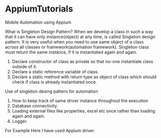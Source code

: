 # AppiumTutorials
Mobile Automation using Appium

What is Singleton Design Pattern?
When we develop a class in such a way that it can have only instance(object) at any time, is called Singleton design pattern. It is very useful when you need to use same object of a class across all classes or framework(automation framework). Singleton class must return the same instance, if it is instantiated again and again.


1. Declare constructor of class as private so that no-one instantiate class outside of it.
2. Declare a static reference variable of class.
3. Declare a static method with return type as object of class which should check if class is already instantiated once.


Use of singleton desing pattern for automation
1. How to keep track of same driver instance throughout the execution
2. Database connectivity.
3. Loading external files like properties, excel etc once rather than loading again and again.
4. Logger.

For Example Here I have used Appium driver.
